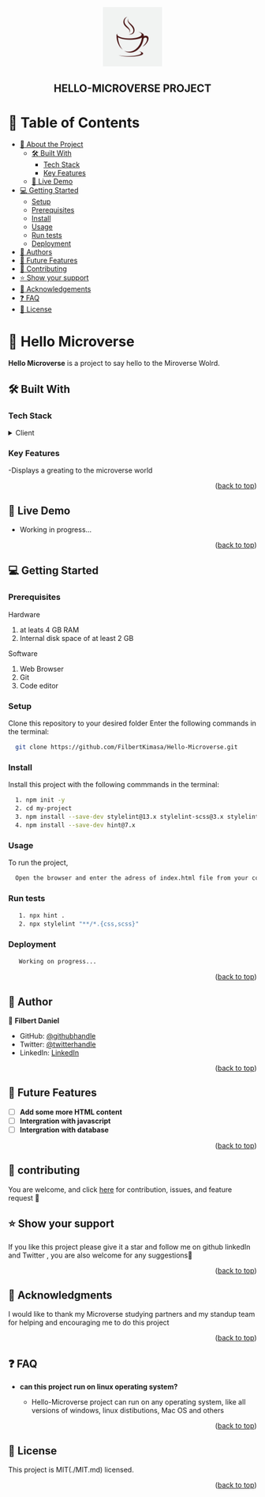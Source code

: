 <a name="readme-top"></a>

<div align="center">
  <img src="./coffee-logo.png" alt="logo" width="120"  height="auto" />
  <br/>

  <h2><b>HELLO-MICROVERSE PROJECT</b></h2>

</div>

# 📗 Table of Contents

- [📖 About the Project](#about-project)
  - [🛠 Built With](#built-with)
    - [Tech Stack](#tech-stack)
    - [Key Features](#key-features)
  - [🚀 Live Demo](#live-demo)
- [💻 Getting Started](#getting-started)
  - [Setup](#setup)
  - [Prerequisites](#prerequisites)
  - [Install](#install)
  - [Usage](#usage)
  - [Run tests](#run-tests)
  - [Deployment](#deployment)
- [👥 Authors](#authors)
- [🔭 Future Features](#future-features)
- [🤝 Contributing](#contributing)
- [⭐️ Show your support](#support)
- [🙏 Acknowledgements](#acknowledgements)
- [❓ FAQ](#faq)
- [📝 License](#license)

# 📖 Hello Microverse <a name="about-project"></a>

**Hello Microverse** is a project to say hello to the Miroverse Wolrd.

## 🛠 Built With <a name="built-with"></a>

### Tech Stack <a name="tech-stack"></a>

<details>
  <summary>Client</summary>
  <ul>
    <li><a href="https://html.spec.whatwg.org/">HTML</a></li>
    <li><a href="https://www.w3.org/TR/CSS/#css">CSS</a></li>
  </ul>
</details>

### Key Features <a name="key-features"></a>

-Displays a greating to the microverse world

<p align="right">(<a href="#readme-top">back to top</a>)</p>

## 🚀 Live Demo <a name="live-demo"></a>

- Working in progress...

<p align="right">(<a href="#readme-top">back to top</a>)</p>

## 💻 Getting Started <a name="getting-started"></a>

### Prerequisites

Hardware

1. at leats 4 GB RAM
2. Internal disk space of at least 2 GB

Software

1. Web Browser
2. Git
3. Code editor

### Setup

Clone this repository to your desired folder Enter the following commands in the terminal:

```sh
  git clone https://github.com/FilbertKimasa/Hello-Microverse.git
```

### Install

Install this project with the following commmands in the terminal:

```sh
  1. npm init -y
  2. cd my-project
  3. npm install --save-dev stylelint@13.x stylelint-scss@3.x stylelint-config-standard@21.x stylelint-csstree-validator@1.x
  4. npm install --save-dev hint@7.x
```

### Usage

To run the project,

```sh
  Open the browser and enter the adress of index.html file from your computer/server
```

### Run tests

```sh
   1. npx hint .
   2. npx stylelint "**/*.{css,scss}"
```

### Deployment

```sh
   Working on progress...
```

<p align="right">(<a href="#readme-top">back to top</a>)</p>

## 👥 Author <a name="authors"></a>

👤 **Filbert Daniel**

- GitHub: [@githubhandle](https://github.com/FilbertKimasa)
- Twitter: [@twitterhandle](https://twitter.com/filbertdan67)
- LinkedIn: [LinkedIn](https://www.linkedin.com/in/filbert-daniel-32b118143)

<p align="right">(<a href="#readme-top">back to top</a>)</p>

## 🔭 Future Features <a name="future-features"></a>

- [ ] **Add some more HTML content**
- [ ] **Intergration with javascript**
- [ ] **Intergration with database**

<p align="right">(<a href="#readme-top">back to top</a>)</p>

## 🤝 contributing <a name="contributing"></a>

You are welcome, and click <a href="https://github.com/FilbertKimasa/Hello-Microverse/issues">here</a> for contribution, issues, and feature request 🙏

## ⭐️ Show your support <a name="support"></a>

If you like this project please give it a star and follow me on github linkedIn and Twitter
, you are also welcome for any suggestions🙏

<p align="right">(<a href="#readme-top">back to top</a>)</p>

## 🙏 Acknowledgments <a name="acknowledgements"></a>

I would like to thank my Microverse studying partners and my standup team for helping and encouraging me to do this project

<p align="right">(<a href="#readme-top">back to top</a>)</p>

## ❓ FAQ <a name="faq"></a>

- **can this project run on linux operating system?**

  - Hello-Microverse project can run on any operating system, like all versions of windows, linux distibutions, Mac OS and others

<p align="right">(<a href="#readme-top">back to top</a>)</p>

## 📝 License <a name="license"></a>

This project is MIT(./MIT.md) licensed.

<p align="right">(<a href="#readme-top">back to top</a>)</p>
